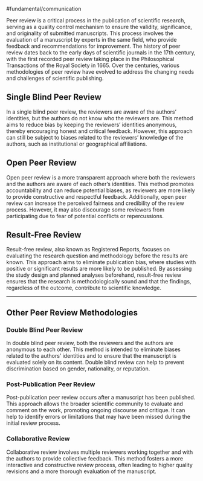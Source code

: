 #fundamental/communication

Peer review is a critical process in the publication of scientific research, serving as a quality control mechanism to ensure the validity, significance, and originality of submitted manuscripts. This process involves the evaluation of a manuscript by experts in the same field, who provide feedback and recommendations for improvement. The history of peer review dates back to the early days of scientific journals in the 17th century, with the first recorded peer review taking place in the Philosophical Transactions of the Royal Society in 1665. Over the centuries, various methodologies of peer review have evolved to address the changing needs and challenges of scientific publishing.

## Single Blind Peer Review

In a single blind peer review, the reviewers are aware of the authors’ identities, but the authors do not know who the reviewers are. This method aims to reduce bias by keeping the reviewers’ identities anonymous, thereby encouraging honest and critical feedback. However, this approach can still be subject to biases related to the reviewers’ knowledge of the authors, such as institutional or geographical affiliations.

## Open Peer Review

Open peer review is a more transparent approach where both the reviewers and the authors are aware of each other’s identities. This method promotes accountability and can reduce potential biases, as reviewers are more likely to provide constructive and respectful feedback. Additionally, open peer review can increase the perceived fairness and credibility of the review process. However, it may also discourage some reviewers from participating due to fear of potential conflicts or repercussions.

## Result-Free Review

Result-free review, also known as Registered Reports, focuses on evaluating the research question and methodology before the results are known. This approach aims to eliminate publication bias, where studies with positive or significant results are more likely to be published. By assessing the study design and planned analyses beforehand, result-free review ensures that the research is methodologically sound and that the findings, regardless of the outcome, contribute to scientific knowledge.

---

## Other Peer Review Methodologies

### Double Blind Peer Review

In double blind peer review, both the reviewers and the authors are anonymous to each other. This method is intended to eliminate biases related to the authors’ identities and to ensure that the manuscript is evaluated solely on its content. Double blind review can help to prevent discrimination based on gender, nationality, or reputation.

### Post-Publication Peer Review

Post-publication peer review occurs after a manuscript has been published. This approach allows the broader scientific community to evaluate and comment on the work, promoting ongoing discourse and critique. It can help to identify errors or limitations that may have been missed during the initial review process.

### Collaborative Review

Collaborative review involves multiple reviewers working together and with the authors to provide collective feedback. This method fosters a more interactive and constructive review process, often leading to higher quality revisions and a more thorough evaluation of the manuscript.
